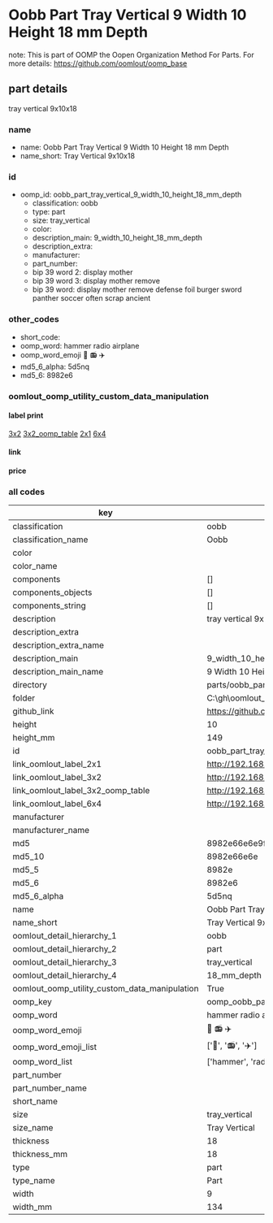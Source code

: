 # Oobb Part Tray Vertical 9 Width 10 Height 18 mm Depth  

note: This is part of OOMP the Oopen Organization Method For Parts. For more details: https://github.com/oomlout/oomp_base

##  part details
  



tray vertical 9x10x18



### name
* name: Oobb Part Tray Vertical 9 Width 10 Height 18 mm Depth
* name_short: Tray Vertical 9x10x18 
### id
* oomp_id: oobb_part_tray_vertical_9_width_10_height_18_mm_depth
  * classification: oobb
  * type: part
  * size: tray_vertical
  * color: 
  * description_main: 9_width_10_height_18_mm_depth
  * description_extra: 
  * manufacturer: 
  * part_number: 
  * bip 39 word 2: display mother
  * bip 39 word 3: display mother remove
  * bip 39 word: display mother remove defense foil burger sword panther soccer often scrap ancient

### other_codes
* short_code: 
* oomp_word: hammer radio airplane
* oomp_word_emoji :hammer: :radio: :airplane:
* md5_6_alpha: 5d5nq
* md5_6: 8982e6






### oomlout_oomp_utility_custom_data_manipulation
#### label print
[3x2](http://192.168.1.245:1112/?label=oomp%205d5nq)
[3x2_oomp_table](http://192.168.1.108:1112/?label=oomp%205d5nq)
[2x1](http://192.168.1.242:1112/?label=oomp%205d5nq)
[6x4](http://192.168.1.55:1112/?label=oomp%205d5nq)    

#### link

                              

#### price







### all codes 
| key | value |  
| --- | --- |  
| classification | oobb |  
| classification_name | Oobb |  
| color |  |  
| color_name |  |  
| components | [] |  
| components_objects | [] |  
| components_string | [] |  
| description | tray vertical 9x10x18 |  
| description_extra |  |  
| description_extra_name |  |  
| description_main | 9_width_10_height_18_mm_depth |  
| description_main_name | 9 Width 10 Height 18 mm Depth |  
| directory | parts/oobb_part_tray_vertical_9_width_10_height_18_mm_depth |  
| folder | C:\gh\oomlout_oobb_version_4_generated_parts\parts\oobb_part_tray_vertical_9_width_10_height_18_mm_depth |  
| github_link | https://github.com/oomlout/oomlout_oomp_part_src/tree/main/parts/oobb_part_tray_vertical_9_width_10_height_18_mm_depth |  
| height | 10 |  
| height_mm | 149 |  
| id | oobb_part_tray_vertical_9_width_10_height_18_mm_depth |  
| link_oomlout_label_2x1 | http://192.168.1.242:1112/?label=oomp%205d5nq |  
| link_oomlout_label_3x2 | http://192.168.1.245:1112/?label=oomp%205d5nq |  
| link_oomlout_label_3x2_oomp_table | http://192.168.1.108:1112/?label=oomp%205d5nq |  
| link_oomlout_label_6x4 | http://192.168.1.55:1112/?label=oomp%205d5nq |  
| manufacturer |  |  
| manufacturer_name |  |  
| md5 | 8982e66e6e9fdb887aad33976be409fc |  
| md5_10 | 8982e66e6e |  
| md5_5 | 8982e |  
| md5_6 | 8982e6 |  
| md5_6_alpha | 5d5nq |  
| name | Oobb Part Tray Vertical 9 Width 10 Height 18 mm Depth |  
| name_short | Tray Vertical 9x10x18  |  
| oomlout_detail_hierarchy_1 | oobb |  
| oomlout_detail_hierarchy_2 | part |  
| oomlout_detail_hierarchy_3 | tray_vertical |  
| oomlout_detail_hierarchy_4 | 18_mm_depth |  
| oomlout_oomp_utility_custom_data_manipulation | True |  
| oomp_key | oomp_oobb_part_tray_vertical_9_width_10_height_18_mm_depth |  
| oomp_word | hammer radio airplane |  
| oomp_word_emoji | :hammer: :radio: :airplane: |  
| oomp_word_emoji_list | [':hammer:', ':radio:', ':airplane:'] |  
| oomp_word_list | ['hammer', 'radio', 'airplane'] |  
| part_number |  |  
| part_number_name |  |  
| short_name |  |  
| size | tray_vertical |  
| size_name | Tray Vertical |  
| thickness | 18 |  
| thickness_mm | 18 |  
| type | part |  
| type_name | Part |  
| width | 9 |  
| width_mm | 134 |  
